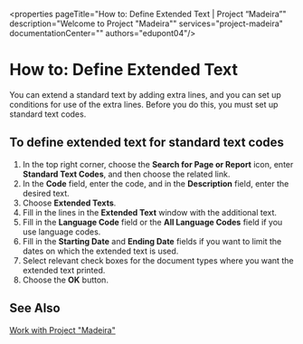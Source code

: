 <properties
	pageTitle="How to: Define Extended Text | Project “Madeira”"
        description="Welcome to Project "Madeira"" 
        services="project-madeira" 
        documentationCenter=""
        authors="edupont04"/>
<tags
    ms.service="project-madeira"
    ms.topic="article"
    ms.devlang="na"
    ms.tgt_pltfrm="na"
    ms.workload="na"
    ms.date="05/12/2016"
    ms.author="europe\edupont" />
    
# How to: Define Extended Text

You can extend a standard text by adding extra lines, and you can set up conditions for use of the extra lines. Before you do this, you must set up standard text codes.

## To define extended text for standard text codes
1. In the top right corner, choose the **Search for Page or Report** icon, enter **Standard Text Codes**, and then choose the related link.
2. In the **Code** field, enter the code, and in the **Description** field, enter the desired text.
3. Choose **Extended Texts**.
4. Fill in the lines in the **Extended Text** window with the additional text.
5. Fill in the **Language Code** field or the **All Language Codes** field if you use language codes. 
6. Fill in the **Starting Date** and **Ending Date** fields if you want to limit the dates on which the extended text is used.
7. Select relevant check boxes for the document types where you want the extended text printed.
8. Choose the **OK** button.

## See Also
[Work with Project "Madeira"](ui-work-product.md)

